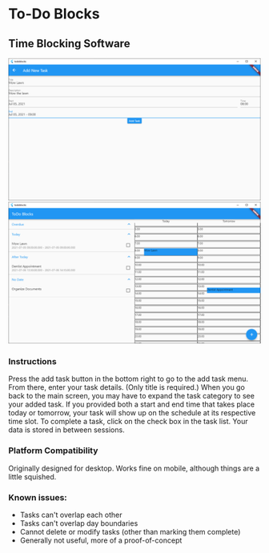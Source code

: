 # To-Do Blocks

## Time Blocking Software

![](todoblocks-1.png)
![](todoblocks-2.png)

### Instructions
Press the add task button in the bottom right to go to the add task menu. From there, enter your task details. (Only title is required.) When you go back to the main screen, you may have to expand the task category to see your added task. If you provided both a start and end time that takes place today or tomorrow, your task will show up on the schedule at its respective time slot. To complete a task, click on the check box in the task list. Your data is stored in between sessions.

### Platform Compatibility
Originally designed for desktop. Works fine on mobile, although things are a little squished.

### Known issues:
- Tasks can't overlap each other
- Tasks can't overlap day boundaries
- Cannot delete or modify tasks (other than marking them complete)
- Generally not useful, more of a proof-of-concept